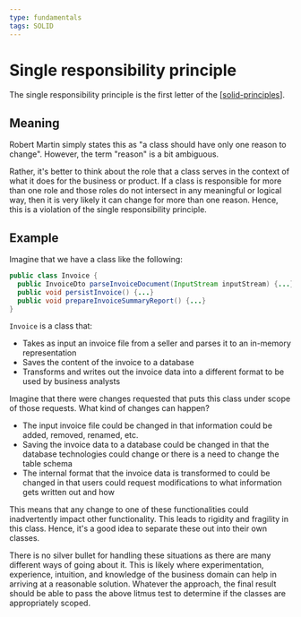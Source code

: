 ```yaml
---
type: fundamentals
tags: SOLID
---
```


# Single responsibility principle

The single responsibility principle is the first letter of the [[solid-principles]].

## Meaning

Robert Martin simply states this as "a class should have only one reason to change". However, the term "reason" is a bit ambiguous.

Rather, it's better to think about the role that a class serves in the context of what it does for the business or product. If a class is responsible for more than one role and those roles do not intersect in any meaningful or logical way, then it is very likely it can change for more than one reason. Hence, this is a violation of the single responsibility principle.

## Example

Imagine that we have a class like the following:

```java
public class Invoice {
  public InvoiceDto parseInvoiceDocument(InputStream inputStream) {...}
  public void persistInvoice() {...}
  public void prepareInvoiceSummaryReport() {...}
}
```

`Invoice` is a class that:

- Takes as input an invoice file from a seller and parses it to an in-memory representation
- Saves the content of the invoice to a database
- Transforms and writes out the invoice data into a different format to be used by business analysts

Imagine that there were changes requested that puts this class under scope of those requests. What kind of changes can happen?

- The input invoice file could be changed in that information could be added, removed, renamed, etc.
- Saving the invoice data to a database could be changed in that the database technologies could change or there is a need to change the table schema
- The internal format that the invoice data is transformed to could be changed in that users could request modifications to what information gets written out and how

This means that any change to one of these functionalities could inadvertently impact other functionality. This leads to rigidity and fragility in this class. Hence, it's a good idea to separate these out into their own classes.

There is no silver bullet for handling these situations as there are many different ways of going about it. This is likely where experimentation, experience, intuition, and knowledge of the business domain can help in arriving at a reasonable solution. Whatever the approach, the final result should be able to pass the above litmus test to determine if the classes are appropriately scoped.

[//begin]: # "Autogenerated link references for markdown compatibility"
[solid-principles]: solid-principles.md "SOLID principles"
[//end]: # "Autogenerated link references"
